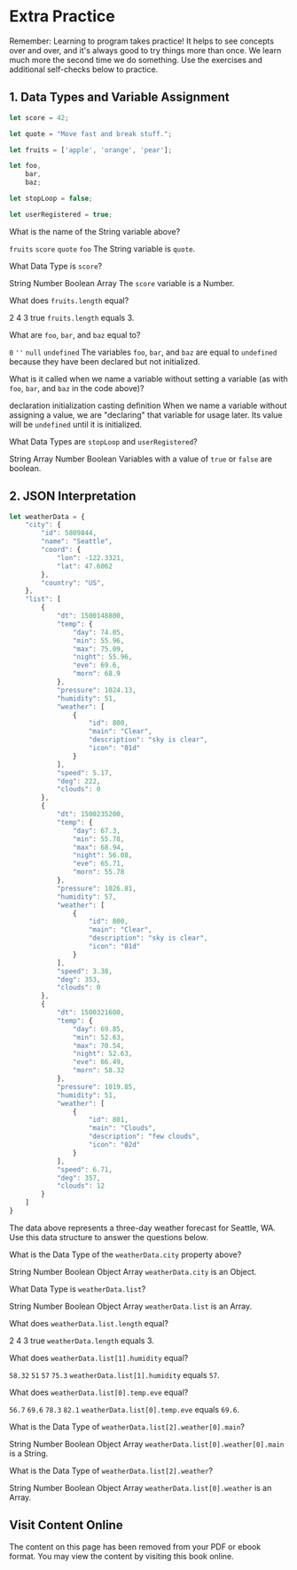# Extra Practice

Remember: Learning to program takes practice! It helps to see concepts over and over, and it's always good to try things more than once. We learn much more the second time we do something. Use the exercises and additional self-checks below to practice.

## 1. Data Types and Variable Assignment

```js
let score = 42;

let quote = "Move fast and break stuff.";

let fruits = ['apple', 'orange', 'pear'];

let foo,
    bar,
    baz;

let stopLoop = false;

let userRegistered = true;

```
<quiz name="">
    <question>
        <p>What is the name of the String variable above?</p>
        <answer><code>fruits</code></answer>
        <answer><code>score</code></answer>
        <answer correct><code>quote</code></answer>
        <answer><code>foo</code></answer>
        <explanation>The String variable is <code>quote</code>.</explanation>
    </question>
    <question>
        <p>What Data Type is <code>score</code>?</p>
        <answer>String</answer>
        <answer correct>Number</answer>
        <answer>Boolean</answer>
        <answer>Array</answer>
        <explanation>The <code>score</code> variable is a Number.</explanation>
    </question>
    <question>
        <p>What does <code>fruits.length</code> equal?</p>
        <answer>2</answer>
        <answer>4</answer>
        <answer correct>3</answer>
        <answer>true</answer>
        <explanation><code>fruits.length</code> equals 3.</explanation>
    </question>
    <question>
        <p>What are <code>foo</code>, <code>bar</code>, and <code>baz</code> equal to?</p>
        <answer><code>0</code></answer>
        <answer><code>''</code></answer>
        <answer><code>null</code></answer>
        <answer correct><code>undefined</code></answer>
        <explanation>The variables <code>foo</code>, <code>bar</code>, and <code>baz</code> are equal to <code>undefined</code> because they have been declared but not initialized.</explanation>
    </question>
    <question>
        <p>What is it called when we name a variable without setting a variable (as with <code>foo</code>, <code>bar</code>, and <code>baz</code> in the code above)?</p>
        <answer correct>declaration</answer>
        <answer>initialization</answer>
        <answer>casting</answer>
        <answer>definition</answer>
        <explanation>When we name a variable without assigning a value, we are "declaring" that variable for usage later. Its value will be <code>undefined</code> until it is initialized.</explanation>
    </question>
    <question>
        <p>What Data Types are <code>stopLoop</code> and <code>userRegistered</code>?</p>
        <answer>String</answer>
        <answer>Array</answer>
        <answer>Number</answer>
        <answer correct>Boolean</answer>
        <explanation>Variables with a value of <code>true</code> or <code>false</code> are boolean.</explanation>
    </question>

</quiz>

## 2. JSON Interpretation

```js
let weatherData = {
    "city": {
        "id": 5809844,
        "name": "Seattle",
        "coord": {
            "lon": -122.3321,
            "lat": 47.6062
        },
        "country": "US",
    },
    "list": [
        {
            "dt": 1500148800,
            "temp": {
                "day": 74.05,
                "min": 55.96,
                "max": 75.09,
                "night": 55.96,
                "eve": 69.6,
                "morn": 68.9
            },
            "pressure": 1024.13,
            "humidity": 51,
            "weather": [
                {
                    "id": 800,
                    "main": "Clear",
                    "description": "sky is clear",
                    "icon": "01d"
                }
            ],
            "speed": 5.17,
            "deg": 222,
            "clouds": 0
        },
        {
            "dt": 1500235200,
            "temp": {
                "day": 67.3,
                "min": 55.78,
                "max": 68.94,
                "night": 56.08,
                "eve": 65.71,
                "morn": 55.78
            },
            "pressure": 1026.81,
            "humidity": 57,
            "weather": [
                {
                    "id": 800,
                    "main": "Clear",
                    "description": "sky is clear",
                    "icon": "01d"
                }
            ],
            "speed": 3.38,
            "deg": 353,
            "clouds": 0
        },
        {
            "dt": 1500321600,
            "temp": {
                "day": 69.85,
                "min": 52.63,
                "max": 70.54,
                "night": 52.63,
                "eve": 66.49,
                "morn": 58.32
            },
            "pressure": 1019.85,
            "humidity": 51,
            "weather": [
                {
                    "id": 801,
                    "main": "Clouds",
                    "description": "few clouds",
                    "icon": "02d"
                }
            ],
            "speed": 6.71,
            "deg": 357,
            "clouds": 12
        }
    ]
}

```

The data above represents a three-day weather forecast for Seattle, WA. Use this data structure to answer the questions below.

<quiz name="">
    <question>
        <p>What is the Data Type of the <code>weatherData.city</code> property above?</p>
        <answer>String</answer>
        <answer>Number</answer>
        <answer>Boolean</answer>
        <answer correct>Object</answer>
        <answer>Array</answer>
        <explanation><code>weatherData.city</code> is an Object.</explanation>
    </question>
    <question>
        <p>What Data Type is <code>weatherData.list</code>?</p>
        <answer>String</answer>
        <answer>Number</answer>
        <answer>Boolean</answer>
        <answer>Object</answer>
        <answer correct>Array</answer>
        <explanation><code>weatherData.list</code> is an Array.</explanation>
    </question>
    <question>
        <p>What does <code>weatherData.list.length</code> equal?</p>
        <answer>2</answer>
        <answer>4</answer>
        <answer correct>3</answer>
        <answer>true</answer>
        <explanation><code>weatherData.length</code> equals 3.</explanation>
    </question>
    <question>
        <p>What does <code>weatherData.list[1].humidity</code> equal?</p>
        <answer><code>58.32</code></answer>
        <answer><code>51</code></answer>
        <answer correct><code>57</code></answer>
        <answer><code>75.3</code></answer>
        <explanation><code>weatherData.list[1].humidity</code> equals <code>57</code>.</explanation>
    </question>
    <question>
        <p>What does <code>weatherData.list[0].temp.eve</code> equal?</p>
        <answer><code>56.7</code></answer>
        <answer correct><code>69.6</code></answer>
        <answer><code>78.3</code></answer>
        <answer><code>82.1</code></answer>
        <explanation><code>weatherData.list[0].temp.eve</code> equals <code>69.6</code>.</explanation>
    </question>
    <question>
        <p>What is the Data Type of <code>weatherData.list[2].weather[0].main</code>?</p>
        <answer correct>String</answer>
        <answer>Number</answer>
        <answer>Boolean</answer>
        <answer>Object</answer>
        <answer>Array</answer>
        <explanation><code>weatherData.list[0].weather[0].main</code> is a String.</explanation>
    </question>
    <question>
        <p>What is the Data Type of <code>weatherData.list[2].weather</code>?</p>
        <answer>String</answer>
        <answer>Number</answer>
        <answer>Boolean</answer>
        <answer>Object</answer>
        <answer correct>Array</answer>
        <explanation><code>weatherData.list[0].weather</code> is an Array.</explanation>
    </question>

</quiz>






<div class="no-quiz">
     <h2>Visit Content Online</h2>
     <p> 
         The content on this page has been removed from your PDF 
         or ebook format. You may view the content by visiting
         this book online.
     </p>
</div>

